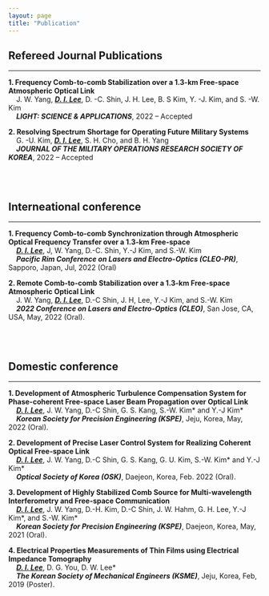 ```yaml
---
layout: page
title: "Publication"
---
```


## Refereed Journal Publications
<hr/>

**1. Frequency Comb-to-comb Stabilization over a 1.3-km Free-space Atmospheric Optical Link**<br/>
&nbsp;&nbsp;&nbsp;&nbsp;J. W. Yang, **_<u>D. I. Lee</u>_**, D. -C. Shin, J. H. Lee, B. S Kim, Y. -J. Kim, and S. -W. Kim<br/>
&nbsp;&nbsp;&nbsp;&nbsp;**_LIGHT: SCIENCE & APPLICATIONS_**, 2022 – Accepted

**2. Resolving Spectrum Shortage for Operating Future Military Systems**<br/>
&nbsp;&nbsp;&nbsp;&nbsp;G. -U. Kim, **_<u>D. I. Lee</u>_**, S. H. Cho, and B. H. Yang<br/>
&nbsp;&nbsp;&nbsp;&nbsp;**_JOURNAL OF THE MILITARY OPERATIONS RESEARCH SOCIETY OF KOREA_**, 2022 – Accepted

<br/><br/>


## Interneational conference
<hr/>

**1. Frequency Comb-to-comb Synchronization through Atmospheric Optical Frequency Transfer over a 1.3-km Free-space**<br/>
&nbsp;&nbsp;&nbsp;&nbsp;**_<u>D. I. Lee</u>_**, J, W. Yang, D.-C. Shin, Y.-J Kim, and S.-W. Kim<br/>
&nbsp;&nbsp;&nbsp;&nbsp;**_Pacific Rim Conference on Lasers and Electro-Optics (CLEO-PR)_**, Sapporo, Japan, Jul, 2022 (Oral)

**2. Remote Comb-to-comb Stabilization over a 1.3-km Free-space Atmospheric Optical Link**<br/>
&nbsp;&nbsp;&nbsp;&nbsp;J. W. Yang, **_<u>D. I. Lee</u>_**, D.-C Shin, J. H, Lee, Y.-J Kim, and S.-W. Kim<br/>
&nbsp;&nbsp;&nbsp;&nbsp;**_2022 Conference on Lasers and Electro-Optics (CLEO)_**, San Jose, CA, USA, May, 2022 (Oral).

<br/><br/>

## Domestic conference
<hr/>

**1. Development of Atmospheric Turbulence Compensation System for Phase-coherent Free-space Laser Beam Propagation over Optical Link**<br/>
&nbsp;&nbsp;&nbsp;&nbsp;**_<u>D. I. Lee</u>_**, J. W. Yang, D.-C Shin, G. S. Kang, S.-W. Kim* and Y.-J Kim*<br/>
&nbsp;&nbsp;&nbsp;&nbsp;**_Korean Society for Precision Engineering (KSPE)_**, Jeju, Korea, May, 2022 (Oral).

**2. Development of Precise Laser Control System for Realizing Coherent Optical Free-space Link**<br/>
&nbsp;&nbsp;&nbsp;&nbsp;**_<u>D. I. Lee</u>_**, J. W. Yang, D.-C Shin, G. S. Kang, G. U. Kim, S.-W. Kim* and Y.-J Kim*<br/>
&nbsp;&nbsp;&nbsp;&nbsp;**_Optical Society of Korea (OSK)_**, Daejeon, Korea, Feb. 2022 (Oral).

**3. Development of Highly Stabilized Comb Source for Multi-wavelength Interferometry and Free-space Communication**<br/>
&nbsp;&nbsp;&nbsp;&nbsp;**_<u>D. I. Lee</u>_**, J. W. Yang, D.-H. Kim, D.-C Shin, J. W. Hahm, G. H. Lee, Y.-J Kim*, and S.-W. Kim* <br/>
&nbsp;&nbsp;&nbsp;&nbsp;**_Korean Society for Precision Engineering (KSPE)_**, Daejeon, Korea, May, 2021 (Oral).

**4. Electrical Properties Measurements of Thin Films using Electrical Impedance Tomography**<br/>
&nbsp;&nbsp;&nbsp;&nbsp;**_<u>D. I. Lee</u>_**, D. G. You, D. W. Lee*<br/>
&nbsp;&nbsp;&nbsp;&nbsp;**_The Korean Society of Mechanical Engineers (KSME)_**, Jeju, Korea, Feb, 2019 (Poster).
